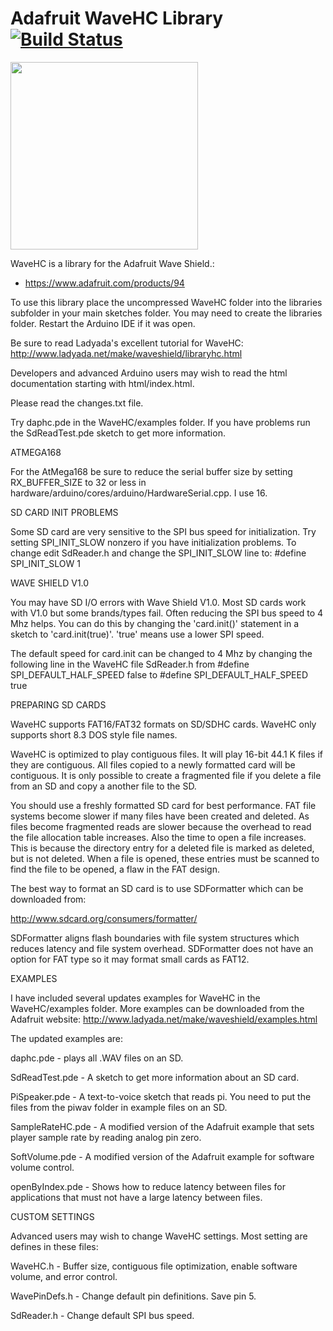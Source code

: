 # Adafruit WaveHC Library [![Build Status](https://github.com/adafruit/WaveHC/workflows/Arduino%20Library%20CI/badge.svg)](https://github.com/adafruit/WaveHC/actions)

<img src="https://cdn-shop.adafruit.com/970x728/94-05.jpg" height="300"/>

WaveHC is a library for the Adafruit Wave Shield.:
  * https://www.adafruit.com/products/94

To use this library place the uncompressed WaveHC folder into the 
libraries subfolder in your main sketches folder.  You may need to
create the libraries folder.  Restart the Arduino IDE if it was open.

Be sure to read Ladyada's excellent tutorial for WaveHC:
http://www.ladyada.net/make/waveshield/libraryhc.html

Developers and advanced Arduino users may wish to read the html
documentation starting with html/index.html.

Please read the changes.txt file.

Try daphc.pde in the WaveHC/examples folder.  If you have
problems run the SdReadTest.pde sketch to get more information.


ATMEGA168

For the AtMega168 be sure to reduce the serial buffer size by setting 
RX_BUFFER_SIZE to 32 or less in 
hardware/arduino/cores/arduino/HardwareSerial.cpp.  I use 16.


SD CARD INIT PROBLEMS

Some SD card are very sensitive to the SPI bus speed for initialization.
Try setting SPI_INIT_SLOW nonzero if you have initialization problems.
To change edit SdReader.h and change the SPI_INIT_SLOW line to:
#define SPI_INIT_SLOW 1


WAVE SHIELD V1.0

You may have SD I/O errors with Wave Shield V1.0.  Most SD cards
work with V1.0 but some brands/types fail.  Often reducing the SPI
bus speed to 4 Mhz helps.  You can do this by changing the 'card.init()'
statement in a sketch to 'card.init(true)'.  'true' means use a lower
SPI speed.

The default speed for card.init can be changed to 4 Mhz by changing
the following line in the WaveHC file SdReader.h from
#define SPI_DEFAULT_HALF_SPEED false
to
#define SPI_DEFAULT_HALF_SPEED true


PREPARING SD CARDS

WaveHC supports FAT16/FAT32 formats on SD/SDHC cards.  WaveHC only
supports short 8.3 DOS style file names.

WaveHC is optimized to play contiguous files. It will play 16-bit
44.1 K files if they are contiguous.  All files copied to a newly
formatted card will be contiguous. It is only possible to create a
fragmented file if you delete a file from an SD and copy a another
file to the SD.

You should use a freshly formatted SD card for best performance.  FAT
file systems become slower if many files have been created and deleted.
As files become fragmented reads are slower because the overhead to
read the file allocation table increases.  Also the time to open a file
increases.  This is because the directory entry for a deleted file is
marked as deleted, but is not deleted.  When a file is opened, these
entries must be scanned to find the file to be opened, a flaw in the
FAT design.

The best way to format an SD card is to use SDFormatter which can be
downloaded from:

http://www.sdcard.org/consumers/formatter/

SDFormatter aligns flash  boundaries with file system structures which
reduces latency and file system overhead.  SDFormatter does not have an
option for FAT type so it may format small cards as FAT12.


EXAMPLES

I have included several updates examples for WaveHC in the WaveHC/examples 
folder.  More examples can be downloaded from the Adafruit website:
http://www.ladyada.net/make/waveshield/examples.html

The updated examples are:

daphc.pde - plays all .WAV files on an SD.

SdReadTest.pde - A sketch to get more information about an SD card.

PiSpeaker.pde - A text-to-voice sketch that reads pi.  You need to
                put the files from the piwav folder in example files
                on an SD.
                
SampleRateHC.pde - A modified version of the Adafruit example that
                   sets player sample rate by reading analog pin zero.
                   
SoftVolume.pde - A modified version of the Adafruit example
                 for software volume control.


openByIndex.pde - Shows how to reduce latency between files for
                  applications that must not have a large latency
                  between files.

                  
CUSTOM SETTINGS

Advanced users may wish to change WaveHC settings.  Most setting are
defines in these files:

WaveHC.h  - Buffer size, contiguous file optimization, enable software
            volume, and error control.

WavePinDefs.h - Change default pin definitions. Save pin 5.

SdReader.h - Change default SPI bus speed.
